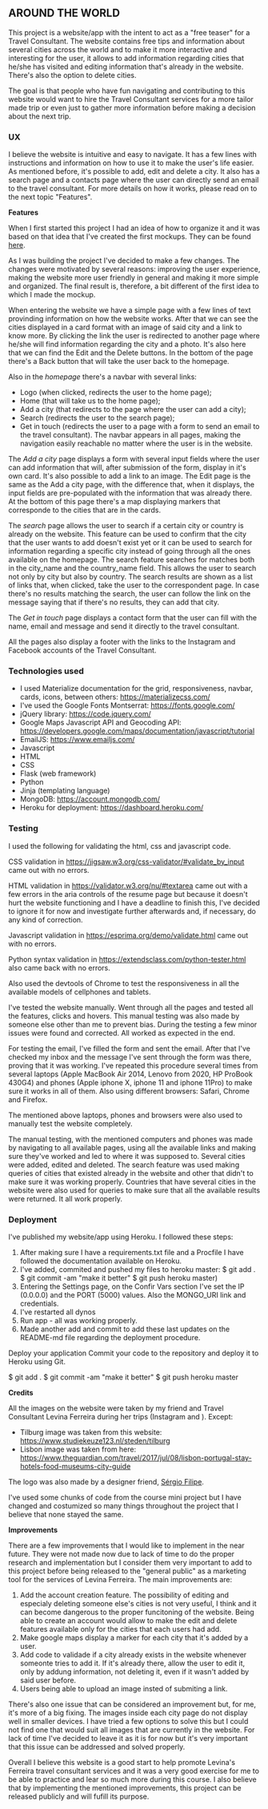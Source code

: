 ## **AROUND THE WORLD**

This project is a website/app with the intent to act as a "free teaser" for a Travel Consultant. The website contains free tips and information about several cities across the world and to make it more interactive and interesting for the user, it allows to add information regarding cities that he/she has visited and editing information that's already in the website. There's also the option to delete cities.

The goal is that people who have fun navigating and contributing to this website would want to hire the Travel Consultant services for a more tailor made trip or even just to gather more information before making a decision about the next trip.


### **UX**

I believe the website is intuitive and easy to navigate. It has a few lines with instructions and information on how to use it to make the user's life easier. As mentioned before, it's possible to add, edit and delete a city. It also has a search page and a contacts page where the user can directly send an email to the travel consultant. For more details on how it works, please read on to the next topic "Features".


**Features**

When I first started this project I had an idea of how to organize it and it was based on that idea that I've created the first mockups. They can be found [here](https://www.dropbox.com/sh/ukmbb1fsrfvrf1g/AADSyrqA_N_bsEV41YFGrej6a?dl=0).

As I was building the project I've decided to make a few changes. The changes were motivated by several reasons: improving the user experience, making the website more user friendly in general and making it more simple and organized. The final result is, therefore, a bit different of the first idea to which I made the mockup.

When entering the website we have a simple page with a few lines of text provinding information on how the website works. After that we can see the cities displayed in a card format with an image of said city and a link to know more. By clicking the link the user is redirected to another page where he/she will find information regarding the city and a photo. It's also here that we can find the Edit and the Delete buttons. In the bottom of the page there's a Back button that will take the user back to the homepage.

Also in the *homepage* there's a navbar with several links: 
- Logo (when clicked, redirects the user to the home page);
- Home (that will take us to the home page); 
- Add a city (that redirects to the page where the user can add a city);
- Search (redirects the user to the search page);
- Get in touch (redirects the user to a page with a form to send an email to the travel consultant).
The navbar appears in all pages, making the navigation easily reachable no matter where the user is in the website.

The *Add a city* page displays a form with several input fields where the user can add information that will, after submission of the form, display in it's own card. It's also possible to add a link to an image. The Edit page is the same as the Add a city page, with the difference that, when it displays, the input fields are pre-populated with the information that was already there. At the bottom of this page there's a map displaying markers that corresponde to the cities that are in the cards.

The *search* page allows the user to search if a certain city or country is already on the website. This feature can be used to confirm that the city that the user wants to add doesn't exist yet or it can be used to search for information regarding a specific city instead of going through all the ones available on the homepage. The search feature searches for matches both in the city_name and the country_name field. This allows the user to search not only by city but also by country.
The search results are shown as a list of links that, when clicked, take the user to the correspondent page. In case there's no results matching the search, the user can follow the link on the message saying that if there's no results, they can add that city.

The *Get in touch* page displays a contact form that the user can fill with the name, email and message and send it directly to the travel consultant.

All the pages also display a footer with the links to the Instagram and Facebook accounts of the Travel Consultant.


### **Technologies used**


- I used Materialize documentation for the grid, responsiveness, navbar, cards, icons, between others: https://materializecss.com/
- I've used the Google Fonts Montserrat: https://fonts.google.com/
- jQuery library: https://code.jquery.com/
- Google Maps Javascript API and Geocoding API: https://developers.google.com/maps/documentation/javascript/tutorial
- EmailJS: https://www.emailjs.com/
- Javascript
- HTML
- CSS
- Flask (web framework)
- Python
- Jinja (templating language)
- MongoDB: https://account.mongodb.com/
- Heroku for deployment: https://dashboard.heroku.com/


### **Testing**

I used the following for validating the html, css and javascript code.

CSS validation in https://jigsaw.w3.org/css-validator/#validate_by_input came out with no errors.

HTML validation in https://validator.w3.org/nu/#textarea came out with a few errors in the aria controls of the resume page but because it doesn't hurt the website functioning and I have a deadline to finish this, I've decided to ignore it for now and investigate further afterwards and, if necessary, do any kind of correction.

Javascript validation in https://esprima.org/demo/validate.html came out with no errors.

Python syntax validation in https://extendsclass.com/python-tester.html also came back with no errors.

Also used the devtools of Chrome to test the responsiveness in all the available models of cellphones and tablets.

I've tested the website manually. Went through all the pages and tested all the features, clicks and hovers. This manual testing was also made by someone else other than me to prevent bias. During the testing a few minor issues were found and corrected. All worked as expected in the end.

For testing the email, I've filled the form and sent the email. After that I've checked my inbox and the message I've sent through the form was there, proving that it was working. I've repeated this procedure several times from several laptops (Apple MacBook Air 2014, Lenovo from 2020, HP ProBook 430G4) and phones (Apple iphone X, iphone 11 and iphone 11Pro) to make sure it works in all of them. Also using different browsers: Safari, Chrome and Firefox.

The mentioned above laptops, phones and browsers were also used to manually test the website completely.

The manual testing, with the mentioned computers and phones was made by navigating to all available pages, using all the available links and making sure they've worked and led to where it was supposed to. Several cities were added, edited and deleted. The search feature was used making queries of cities that existed already in the website and other that didn't to make sure it was working properly. Countries that have several cities in the website were also used for queries to make sure that all the available results were returned. It all work properly.


### **Deployment**

I've published my website/app using Heroku. I followed these steps:

1. After making sure I have a requirements.txt file and a Procfile I have followed the documentation available on Heroku.
2. I've added, commited and pushed my files to heroku master:
    $ git add .
    $ git commit -am "make it better"
    $ git push heroku master)
3. Entering the Settings page, on the Confir Vars section I've set the IP (0.0.0.0) and the PORT (5000) values. Also the MONGO_URI link and credentials.
4. I've restarted all dynos
5. Run app - all was working properly.
6. Made another add and commit to add these last updates on the README-md file regarding the deployment procedure.

Deploy your application
Commit your code to the repository and deploy it to Heroku using Git.

$ git add .
$ git commit -am "make it better"
$ git push heroku master


**Credits**

All the images on the website were taken by my friend and Travel Consultant Levina Ferreira during her trips (Instagram and ). Except:

- Tilburg image was taken from this website: https://www.studiekeuze123.nl/steden/tilburg
- Lisbon image was taken from here: https://www.theguardian.com/travel/2017/jul/08/lisbon-portugal-stay-hotels-food-museums-city-guide

The logo was also made by a designer friend, [Sérgio Filipe](https://www.linkedin.com/in/sergiofilipe/).

I've used some chunks of code from the course mini project but I have changed and costumized so many things throughout the project that I believe that none stayed the same.


**Improvements**

There are a few improvements that I would like to implement in the near future. They were not made now due to lack of time to do the proper research and implementation but I consider them very important to add to this project before being released to the "general public" as a marketing tool for the services of Levina Ferreira. The main improvements are:

1. Add the account creation feature. The possibility of editing and especialy deleting someone else's cities is not very useful, I think and it can become dangerous to the proper funcitoning of the website. Being able to create an account would allow to make the edit and delete features available only for the cities that each users had add.
2. Make google maps display a marker for each city that it's added by a user.
3. Add code to validade if a city already exists in the website whenever someonte tries to add it. If it's already there, allow the user to edit it, only by addung information, not deleting it, even if it wasn't added by said user before.
4. Users being able to upload an image insted of submiting a link.

There's also one issue that can be considered an improvement but, for me, it's more of a big fixing. The images inside each city page do not display well in smaller devices. I have tried a few options to solve this but I could not find one that would suit all images that are currently in the website. For lack of time I've decided to leave it as it is for now but it's very important that this issue can be addressed and solved properly.

Overall I believe this website is a good start to help promote Levina's Ferreira travel consultant services and it was a very good exercise for me to be able to practice and lear so much more during this course. I also believe that by implementing the mentioned improvements, this project can be released publicly and will fufill its purpose.